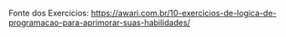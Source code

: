 Fonte dos Exercicíos: https://awari.com.br/10-exercicios-de-logica-de-programacao-para-aprimorar-suas-habilidades/
